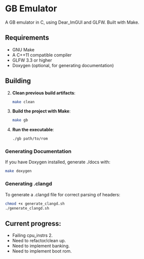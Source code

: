 # GB Emulator

A GB emulator in C, using Dear_ImGUI and GLFW. Built with Make.

## Requirements

- GNU Make
- A C++11 compatible compiler
- GLFW 3.3 or higher
- Doxygen (optional, for generating documentation)

## Building

2. **Clean previous build artifacts**:

   ```sh
   make clean
   ```

3. **Build the project with Make**:

   ```sh
   make gb
   ```

4. **Run the executable**:
   ```sh
   ./gb path/to/rom
   ```

### Generating Documentation

If you have Doxygen installed, generate ./docs with:

```sh
make doxygen

```

### Generating .clangd

To generate a .clangd file for correct parsing of headers:

```sh
chmod +x generate_clangd.sh
./generate_clangd.sh
```

## Current progress:

- Failing cpu_instrs 2.
- Need to refactor/clean up.
- Need to implement banking.
- Need to implement boot rom.

